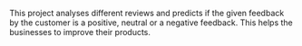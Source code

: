 This project analyses different reviews and predicts if the given feedback by the customer is  a positive, neutral or a negative feedback. This helps the businesses to improve their products.